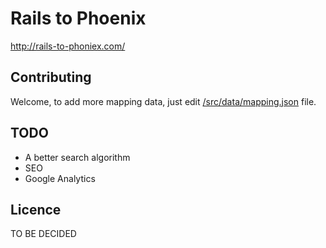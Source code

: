 # Rails to Phoenix

http://rails-to-phoniex.com/

## Contributing

Welcome, to add more mapping data, just edit [/src/data/mapping.json](/src/data/mapping.json) file.


## TODO

* A better search algorithm
* SEO
* Google Analytics

## Licence

TO BE DECIDED

